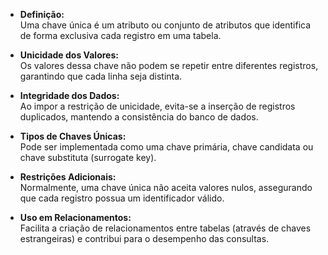 - **Definição:**  
    Uma chave única é um atributo ou conjunto de atributos que identifica de forma exclusiva cada registro em uma tabela.
    
- **Unicidade dos Valores:**  
    Os valores dessa chave não podem se repetir entre diferentes registros, garantindo que cada linha seja distinta.
    
- **Integridade dos Dados:**  
    Ao impor a restrição de unicidade, evita-se a inserção de registros duplicados, mantendo a consistência do banco de dados.
    
- **Tipos de Chaves Únicas:**  
    Pode ser implementada como uma chave primária, chave candidata ou chave substituta (surrogate key).
    
- **Restrições Adicionais:**  
    Normalmente, uma chave única não aceita valores nulos, assegurando que cada registro possua um identificador válido.
    
- **Uso em Relacionamentos:**  
    Facilita a criação de relacionamentos entre tabelas (através de chaves estrangeiras) e contribui para o desempenho das consultas.
    
